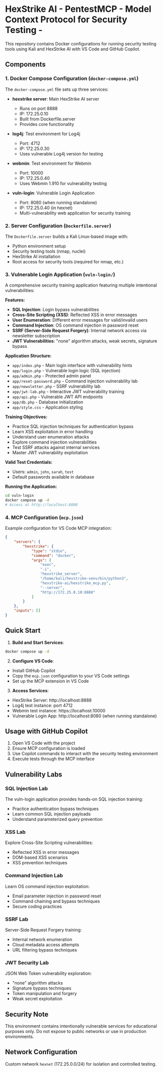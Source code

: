 # HexStrike AI - PentestMCP - Model Context Protocol for Security Testing - 

This repository contains Docker configurations for running security testing tools using Kali and HexStrike AI with VS Code and GitHub Copilot.

## Components

### 1. Docker Compose Configuration (`docker-compose.yml`)

The `docker-compose.yml` file sets up three services:

- **hexstrike server**: Main HexStrike AI server
  - Runs on port 8888
  - IP: 172.25.0.10
  - Built from Dockerfile.server
  - Provides core functionality

- **log4j**: Test environment for Log4j
  - Port: 4712
  - IP: 172.25.0.30
  - Uses vulnerable Log4j version for testing

- **webmin**: Test environment for Webmin
  - Port: 10000
  - IP: 172.25.0.40
  - Uses Webmin 1.910 for vulnerability testing

- **vuln-login**: Vulnerable Login Application
  - Port: 8080 (when running standalone)
  - IP: 172.25.0.40 (in hexnet)
  - Multi-vulnerability web application for security training

### 2. Server Configuration (`Dockerfile.server`)

The `Dockerfile.server` builds a Kali Linux-based image with:
- Python environment setup
- Security testing tools (nmap, nuclei)
- HexStrike AI installation
- Root access for security tools (required for nmap, etc.)

### 3. Vulnerable Login Application (`vuln-login/`)

A comprehensive security training application featuring multiple intentional vulnerabilities:

**Features:**
- **SQL Injection**: Login bypass vulnerabilities
- **Cross-Site Scripting (XSS)**: Reflected XSS in error messages
- **User Enumeration**: Different error messages for valid/invalid users
- **Command Injection**: OS command injection in password reset
- **SSRF (Server-Side Request Forgery)**: Internal network access via newsletter subscription
- **JWT Vulnerabilities**: "none" algorithm attacks, weak secrets, signature bypass

**Application Structure:**
- `app/index.php` - Main login interface with vulnerability hints
- `app/login.php` - Vulnerable login logic (SQL injection)
- `app/admin.php` - Protected admin panel
- `app/reset-password.php` - Command injection vulnerability lab
- `app/newsletter.php` - SSRF vulnerability lab
- `app/jwt-lab.php` - Interactive JWT vulnerability training
- `app/api.php` - Vulnerable JWT API endpoints
- `app/db.php` - Database initialization
- `app/style.css` - Application styling

**Training Objectives:**
- Practice SQL injection techniques for authentication bypass
- Learn XSS exploitation in error handling
- Understand user enumeration attacks
- Explore command injection vulnerabilities
- Test SSRF attacks against internal services
- Master JWT vulnerability exploitation

**Valid Test Credentials:**
- Users: `admin`, `john`, `sarah`, `test`
- Default passwords available in database

**Running the Application:**
```bash
cd vuln-login
docker compose up -d
# Access at http://localhost:8080
```

### 4. MCP Configuration (`mcp.json`)

Example configuration for VS Code MCP integration:

```json
{
    "servers": {
        "hexstrike": {
            "type": "stdio",
            "command": "docker",
            "args": [
                "exec",
                "-i",
                "hexstrike_server",
                "/home/kali/hexstrike-venv/bin/python3",
                "hexstrike-ai/hexstrike_mcp.py",
                "--server",
                "http://172.25.0.10:8888"
            ]
        }
    },
    "inputs": []
}
```

## Quick Start

1. **Build and Start Services**:
```bash
docker compose up -d
```

2. **Configure VS Code**:
- Install GitHub Copilot
- Copy the `mcp.json` configuration to your VS Code settings
- Set up the MCP extension in VS Code

3. **Access Services**:
- HexStrike Server: http://localhost:8888
- Log4j test instance: port 4712
- Webmin test instance: https://localhost:10000
- Vulnerable Login App: http://localhost:8080 (when running standalone)

## Usage with GitHub Copilot

1. Open VS Code with the project
2. Ensure MCP configuration is loaded
3. Use Copilot commands to interact with the security testing environment
4. Execute tests through the MCP interface

## Vulnerability Labs

### SQL Injection Lab
The vuln-login application provides hands-on SQL injection training:
- Practice authentication bypass techniques
- Learn common SQL injection payloads
- Understand parameterized query prevention

### XSS Lab
Explore Cross-Site Scripting vulnerabilities:
- Reflected XSS in error messages
- DOM-based XSS scenarios
- XSS prevention techniques

### Command Injection Lab
Learn OS command injection exploitation:
- Email parameter injection in password reset
- Command chaining and bypass techniques
- Secure coding practices

### SSRF Lab
Server-Side Request Forgery training:
- Internal network enumeration
- Cloud metadata access attempts
- URL filtering bypass techniques

### JWT Security Lab
JSON Web Token vulnerability exploration:
- "none" algorithm attacks
- Signature bypass techniques
- Token manipulation and forgery
- Weak secret exploitation

## Security Note

This environment contains intentionally vulnerable services for educational purposes only. Do not expose to public networks or use in production environments.

## Network Configuration

Custom network `hexnet` (172.25.0.0/24) for isolation and controlled testing.
